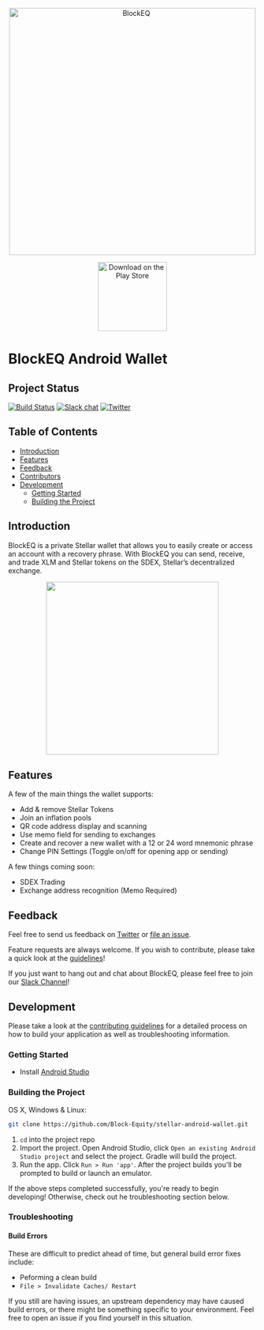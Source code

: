 
<p align="center">
  <a style="" href="https://blockeq.com/">
    <img alt="BlockEQ" title="BlockEQ" src="docs/logo.png" width="500">
  </a>
</p>

<p align="center">
  <a href="https://play.google.com/store/apps/details?id=blockeq.com.stellarwallet">
    <img alt="Download on the Play Store" title="App Store" src="https://user-images.githubusercontent.com/2541326/47521746-d57d8300-d861-11e8-8652-0f1cabcaed04.png" width="140">
  </a>
</p>


# BlockEQ Android Wallet

## Project Status
[![Build Status](https://app.bitrise.io/app/aabf4854264f7412/status.svg?token=CLkPGE9X6FwMOTTBh1KqBA)](https://app.bitrise.io/app/aabf4854264f7412)
[![Slack chat](https://img.shields.io/badge/chat-on_slack-004FB9.svg?&logo=slack)](https://blockeq.slack.com)
[![Twitter](https://img.shields.io/twitter/url/https/github.com/block-equity/stellar-ios-wallet.svg?style=social)](https://twitter.com/block_eq)

## Table of Contents
- [Introduction](#introduction)
- [Features](#features)
- [Feedback](#feedback)
- [Contributors](#contributors)
- [Development](#development)
  - [Getting Started](#getting-started)
  - [Building the Project](#building-the-project)

## Introduction
BlockEQ is a private Stellar wallet that allows you to easily create or access an account with a recovery phrase. With BlockEQ you can send, receive, and trade XLM and Stellar tokens on the SDEX, Stellar’s decentralized exchange.

<p align="center">
  <img src ="https://blockeq.com/01d2b4822d66a99ac60aebf2f046b459.png" width=350>
</p>

## Features

A few of the main things the wallet supports:

* Add & remove Stellar Tokens
* Join an inflation pools
* QR code address display and scanning
* Use memo field for sending to exchanges
* Create and recover a new wallet with a 12 or 24 word mnemonic phrase
* Change PIN Settings (Toggle on/off for opening app or sending)

  
A few things coming soon:
* SDEX Trading
* Exchange address recognition (Memo Required)

## Feedback

Feel free to send us feedback on [Twitter](https://twitter.com/block_eq) or [file an issue](https://github.com/block-equity/stellar-android-wallet/issues/new). 

Feature requests are always welcome. If you wish to contribute, please take a quick look at the [guidelines](./CONTRIBUTING.md)!

If you just want to hang out and chat about BlockEQ, please feel free to join our [Slack Channel](https://blockeq.slack.com)!

## Development
Please take a look at the [contributing guidelines](./CONTRIBUTING.md) for a detailed process on how to build your application as well as troubleshooting information.

### Getting Started
* Install [Android Studio](https://developer.android.com/sdk/index.html)

### Building the Project

OS X, Windows & Linux:

```sh
git clone https://github.com/Block-Equity/stellar-android-wallet.git
```

1. `cd` into the project repo
2. Import the project. Open Android Studio, click `Open an existing Android
   Studio project` and select the project. Gradle will build the project.
3. Run the app. Click `Run > Run 'app'`. After the project builds you'll be
   prompted to build or launch an emulator.


If the above steps completed successfully, you're ready to begin developing! Otherwise, check out he troubleshooting section below.

### Troubleshooting

#### Build Errors
These are difficult to predict ahead of time, but general build error fixes include:
* Peforming a clean build
* `File > Invalidate Caches/ Restart`

If you still are having issues, an upstream dependency may have caused build errors, or there might be something specific to your environment. Feel free to open an issue if you find yourself in this situation.